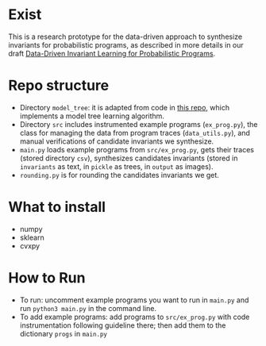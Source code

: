 # Exist
This is a research prototype for the data-driven approach to synthesize invariants 
for probabilistic programs, as described in more details in our draft [Data-Driven Invariant Learning for Probabilistic Programs](https://arxiv.org/pdf/2106.05421.pdf). 

# Repo structure
- Directory `model_tree`: it is adapted from code in [this repo](https://github.com/ankonzoid/LearningX/tree/master/advanced_ML/model_tree), which implements a model tree learning algorithm. 
- Directory `src` includes instrumented example programs (`ex_prog.py`), the class for managing the data from program traces (`data_utils.py`), and manual verifications of candidate invariants we synthesize. 
- `main.py` loads example programs from `src/ex_prog.py`, gets their traces (stored directory `csv`), synthesizes candidates invariants (stored in `invariants` as text, in `pickle` as trees, in `output` as images). 
- `rounding.py` is for rounding the candidates invariants we get. 

# What to install
* numpy
* sklearn
* cvxpy

# How to Run
* To run: uncomment example programs you want to run in `main.py` and run `python3 main.py` in the command line. 
* To add example programs: 
add programs to `src/ex_prog.py` with code instrumentation following guideline there; 
then add them to the dictionary `progs` in `main.py`
 
